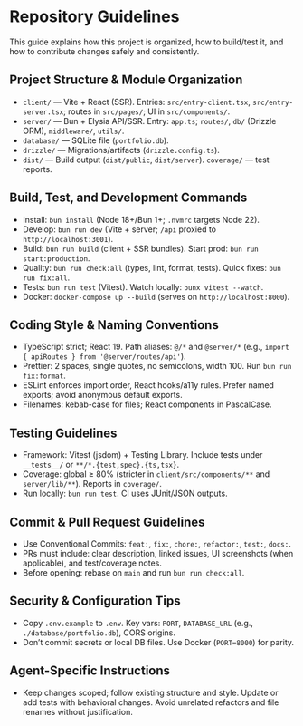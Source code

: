 # Repository Guidelines

This guide explains how this project is organized, how to build/test it, and how to contribute changes safely and consistently.

## Project Structure & Module Organization
- `client/` — Vite + React (SSR). Entries: `src/entry-client.tsx`, `src/entry-server.tsx`; routes in `src/pages/`; UI in `src/components/`.
- `server/` — Bun + Elysia API/SSR. Entry: `app.ts`; `routes/`, `db/` (Drizzle ORM), `middleware/`, `utils/`.
- `database/` — SQLite file (`portfolio.db`).
- `drizzle/` — Migrations/artifacts (`drizzle.config.ts`).
- `dist/` — Build output (`dist/public`, `dist/server`). `coverage/` — test reports.

## Build, Test, and Development Commands
- Install: `bun install` (Node 18+/Bun 1+; `.nvmrc` targets Node 22).
- Develop: `bun run dev` (Vite + server; `/api` proxied to `http://localhost:3001`).
- Build: `bun run build` (client + SSR bundles). Start prod: `bun run start:production`.
- Quality: `bun run check:all` (types, lint, format, tests). Quick fixes: `bun run fix:all`.
- Tests: `bun run test` (Vitest). Watch locally: `bunx vitest --watch`.
- Docker: `docker-compose up --build` (serves on `http://localhost:8000`).

## Coding Style & Naming Conventions
- TypeScript strict; React 19. Path aliases: `@/*` and `@server/*` (e.g., `import { apiRoutes } from '@server/routes/api'`).
- Prettier: 2 spaces, single quotes, no semicolons, width 100. Run `bun run fix:format`.
- ESLint enforces import order, React hooks/a11y rules. Prefer named exports; avoid anonymous default exports.
- Filenames: kebab-case for files; React components in PascalCase.

## Testing Guidelines
- Framework: Vitest (jsdom) + Testing Library. Include tests under `__tests__/` or `**/*.{test,spec}.{ts,tsx}`.
- Coverage: global ≥ 80% (stricter in `client/src/components/**` and `server/lib/**`). Reports in `coverage/`.
- Run locally: `bun run test`. CI uses JUnit/JSON outputs.

## Commit & Pull Request Guidelines
- Use Conventional Commits: `feat:`, `fix:`, `chore:`, `refactor:`, `test:`, `docs:`.
- PRs must include: clear description, linked issues, UI screenshots (when applicable), and test/coverage notes.
- Before opening: rebase on `main` and run `bun run check:all`.

## Security & Configuration Tips
- Copy `.env.example` to `.env`. Key vars: `PORT`, `DATABASE_URL` (e.g., `./database/portfolio.db`), CORS origins.
- Don’t commit secrets or local DB files. Use Docker (`PORT=8000`) for parity.

## Agent-Specific Instructions
- Keep changes scoped; follow existing structure and style. Update or add tests with behavioral changes. Avoid unrelated refactors and file renames without justification.

